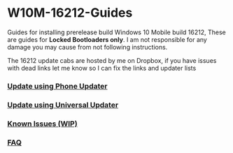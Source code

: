 # W10M-16212-Guides

Guides for installing prerelease build Windows 10 Mobile build 16212, These are guides for **Locked Bootloaders only**. I am not responsible for any damage you may cause from not following instructions. 


The 16212 update cabs are hosted by me on Dropbox, if you have issues with dead links let me know so I can fix the links and updater lists



### [Update using Phone Updater](https://github.com/Empyreal96/W10M-16212-Guides/wiki/Update-using-Phone-Updater)

### [Update using Universal Updater](https://github.com/Empyreal96/W10M-16212-Guides/wiki/Update-using-Universal-Updater)

### [Known Issues (WIP)](https://github.com/Empyreal96/W10M-16212-Guides/wiki/Known-Issues)

### [FAQ](https://github.com/Empyreal96/W10M-16212-Guides/wiki/FAQ)
